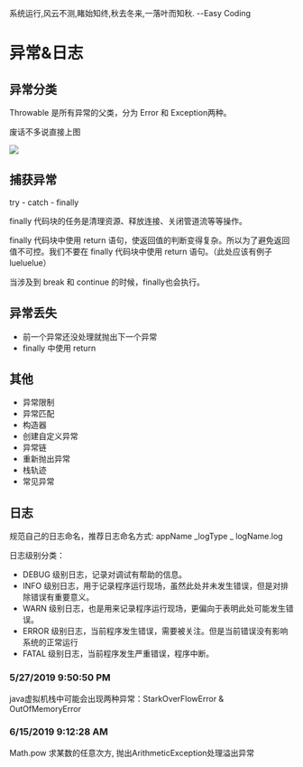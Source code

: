 系统运行,风云不测,睹始知终,秋去冬来,一落叶而知秋.
						     --Easy Coding
# 异常&日志 #
## 异常分类 ##
 Throwable 是所有异常的父类，分为 Error 和 Exception两种。

废话不多说直接上图

![](https://i.imgur.com/CHvYvaN.png)

## 捕获异常 ##
try - catch - finally

finally 代码块的任务是清理资源、释放连接、关闭管道流等等操作。

finally 代码块中使用 return 语句，使返回值的判断变得复杂。所以为了避免返回值不可控。我们不要在 finally 代码块中使用 return 语句。（此处应该有例子 lueluelue）

当涉及到 break 和 continue 的时候，finally也会执行。
## 异常丢失 ##
+ 前一个异常还没处理就抛出下一个异常
+ finally 中使用 return 
## 其他 ##
- 异常限制
- 异常匹配
- 构造器
- 创建自定义异常
- 异常链
- 重新抛出异常
- 栈轨迹
- 常见异常
## 日志 ##
规范自己的日志命名，推荐日志命名方式: appName _logType _
logName.log

日志级别分类：

+ DEBUG 级别日志，记录对调试有帮助的信息。
+ INFO 级别日志，用于记录程序运行现场，虽然此处并未发生错误，但是对排除错误有重要意义。
+ WARN 级别日志，也是用来记录程序运行现场，更偏向于表明此处可能发生错误。
+ ERROR 级别日志，当前程序发生错误，需要被关注。但是当前错误没有影响系统的正常运行
+ FATAL 级别日志，当前程序发生严重错误，程序中断。

 
### 5/27/2019 9:50:50 PM 

java虚拟机栈中可能会出现两种异常：StarkOverFlowError & OutOfMemoryError

### 6/15/2019 9:12:28 AM 

Math.pow 求某数的任意次方, 抛出ArithmeticException处理溢出异常